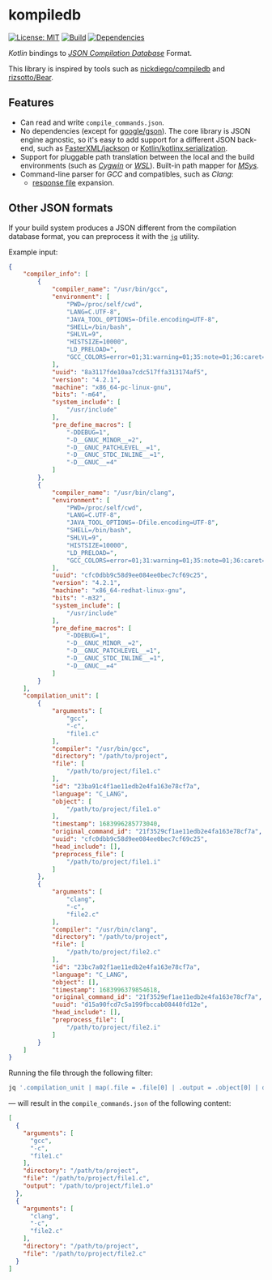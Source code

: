 # kompiledb

[![License: MIT](https://img.shields.io/badge/License-MIT-yellow.svg)](https://opensource.org/licenses/MIT)
[![Build](https://github.com/0x6675636b796f75676974687562/kompiledb/actions/workflows/build.yml/badge.svg?branch=master)](https://github.com/0x6675636b796f75676974687562/kompiledb/actions/workflows/build.yml?query=branch%3Amaster)
[![Dependencies](https://github.com/0x6675636b796f75676974687562/kompiledb/actions/workflows/dependencies.yml/badge.svg?branch=master)](https://github.com/0x6675636b796f75676974687562/kompiledb/actions/workflows/dependencies.yml?query=branch%3Amaster)

_Kotlin_ bindings to [_JSON Compilation Database_](http://clang.llvm.org/docs/JSONCompilationDatabase.html) Format.

This library is inspired by tools such as [nickdiego/compiledb](https://github.com/nickdiego/compiledb) and [rizsotto/Bear](https://github.com/rizsotto/Bear).

## Features

 - Can read and write `compile_commands.json`.
 - No dependencies (except for [google/gson](https://github.com/google/gson)).
   The core library is JSON engine agnostic, so it's easy to add support for a
   different JSON back-end, such as [FasterXML/jackson](https://github.com/FasterXML/jackson)
   or [Kotlin/kotlinx.serialization](https://github.com/Kotlin/kotlinx.serialization).
 - Support for pluggable path translation between the local and the build
   environments (such as [_Cygwin_](https://www.cygwin.com) or
   [_WSL_](https://github.com/Microsoft/WSL)).
   Built-in path mapper for [_MSys_](https://www.msys2.org).
 - Command-line parser for _GCC_ and compatibles, such as _Clang_:
   + [response file](https://gcc.gnu.org/wiki/Response_Files) expansion.

## Other JSON formats

If your build system produces a JSON different from the compilation database
format, you can preprocess it with the [`jq`](https://github.com/jqlang/jq)
utility.

Example input:

```json
{
    "compiler_info": [
        {
            "compiler_name": "/usr/bin/gcc",
            "environment": [
                "PWD=/proc/self/cwd",
                "LANG=C.UTF-8",
                "JAVA_TOOL_OPTIONS=-Dfile.encoding=UTF-8",
                "SHELL=/bin/bash",
                "SHLVL=9",
                "HISTSIZE=10000",
                "LD_PRELOAD=",
                "GCC_COLORS=error=01;31:warning=01;35:note=01;36:caret=01;32:locus=01:quote=01"
            ],
            "uuid": "8a3117fde10aa7cdc517ffa313174af5",
            "version": "4.2.1",
            "machine": "x86_64-pc-linux-gnu",
            "bits": "-m64",
            "system_include": [
                "/usr/include"
            ],
            "pre_define_macros": [
                "-DDEBUG=1",
                "-D__GNUC_MINOR__=2",
                "-D__GNUC_PATCHLEVEL__=1",
                "-D__GNUC_STDC_INLINE__=1",
                "-D__GNUC__=4"
            ]
        },
        {
            "compiler_name": "/usr/bin/clang",
            "environment": [
                "PWD=/proc/self/cwd",
                "LANG=C.UTF-8",
                "JAVA_TOOL_OPTIONS=-Dfile.encoding=UTF-8",
                "SHELL=/bin/bash",
                "SHLVL=9",
                "HISTSIZE=10000",
                "LD_PRELOAD=",
                "GCC_COLORS=error=01;31:warning=01;35:note=01;36:caret=01;32:locus=01:quote=01"
            ],
            "uuid": "cfc0dbb9c58d9ee084ee0bec7cf69c25",
            "version": "4.2.1",
            "machine": "x86_64-redhat-linux-gnu",
            "bits": "-m32",
            "system_include": [
                "/usr/include"
            ],
            "pre_define_macros": [
                "-DDEBUG=1",
                "-D__GNUC_MINOR__=2",
                "-D__GNUC_PATCHLEVEL__=1",
                "-D__GNUC_STDC_INLINE__=1",
                "-D__GNUC__=4"
            ]
        }
    ],
    "compilation_unit": [
        {
            "arguments": [
                "gcc",
                "-c",
                "file1.c"
            ],
            "compiler": "/usr/bin/gcc",
            "directory": "/path/to/project",
            "file": [
                "/path/to/project/file1.c"
            ],
            "id": "23ba91c4f1ae11edb2e4fa163e78cf7a",
            "language": "C_LANG",
            "object": [
                "/path/to/project/file1.o"
            ],
            "timestamp": 1683996285773040,
            "original_command_id": "21f3529cf1ae11edb2e4fa163e78cf7a",
            "uuid": "cfc0dbb9c58d9ee084ee0bec7cf69c25",
            "head_include": [],
            "preprocess_file": [
                "/path/to/project/file1.i"
            ]
        },
        {
            "arguments": [
                "clang",
                "-c",
                "file2.c"
            ],
            "compiler": "/usr/bin/clang",
            "directory": "/path/to/project",
            "file": [
                "/path/to/project/file2.c"
            ],
            "id": "23bc7a02f1ae11edb2e4fa163e78cf7a",
            "language": "C_LANG",
            "object": [],
            "timestamp": 1683996379854618,
            "original_command_id": "21f3529ef1ae11edb2e4fa163e78cf7a",
            "uuid": "d15a90fcd7c5a199fbccab08440fd12e",
            "head_include": [],
            "preprocess_file": [
                "/path/to/project/file2.i"
            ]
        }
    ]
}
```

Running the file through the following filter:

```bash
jq '.compilation_unit | map(.file = .file[0] | .output = .object[0] | del(.compiler, .id, .language, .timestamp, .original_command_id, .uuid, .head_include, .preprocess_file, .preprocess_status, .object)) | del(..|nulls)' <example.json >compile_commands.json
```

&mdash; will result in the `compile_commands.json` of the following content:

```json
[
  {
    "arguments": [
      "gcc",
      "-c",
      "file1.c"
    ],
    "directory": "/path/to/project",
    "file": "/path/to/project/file1.c",
    "output": "/path/to/project/file1.o"
  },
  {
    "arguments": [
      "clang",
      "-c",
      "file2.c"
    ],
    "directory": "/path/to/project",
    "file": "/path/to/project/file2.c"
  }
]
```
